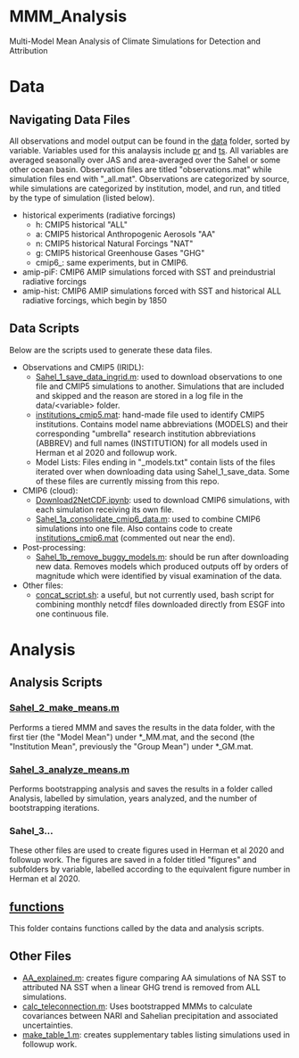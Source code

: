 # MMM_Analysis
Multi-Model Mean Analysis of Climate Simulations for Detection and Attribution

# Data

## Navigating Data Files
All observations and model output can be found in the [data](/data) folder, sorted by variable. Variables used for this analaysis include [pr](/data/pr) and [ts](/data/ts/MMM_data). All variables are averaged seasonally over JAS and area-averaged over the Sahel or some other ocean basin. 
Observation files are titled "observations.mat" while simulation files end with "\_all.mat". 
Observations are categorized by source, while simulations are categorized by institution, model, and run, and titled by the type of simulation (listed below).
* historical experiments (radiative forcings)
    - h: CMIP5 historical "ALL"  
    - a: CMIP5 historical Anthropogenic Aerosols "AA"  
    - n: CMIP5 historical Natural Forcings "NAT"  
    - g: CMIP5 historical Greenhouse Gases "GHG"  
    - cmip6_: same experiments, but in CMIP6.
* amip-piF: CMIP6 AMIP simulations forced with SST and preindustrial radiative forcings
* amip-hist: CMIP6 AMIP simulations forced with SST and historical ALL radiative forcings, which begin by 1850  

## Data Scripts
Below are the scripts used to generate these data files. 

* Observations and CMIP5 (IRIDL):
    - [Sahel_1_save_data_ingrid.m](/Sahel_1_save_data_ingrid.m): used to download observations to one file and CMIP5 simulations to another. Simulations that are included and skipped and the reason are stored in a log file in the data/\<variable\> folder.
    - [institutions_cmip5.mat](/data/institutions_cmip5.mat): hand-made file used to identify CMIP5 institutions. Contains model name abbreviations (MODELS) and their corresponding "umbrella" research institution abbreviations (ABBREV) and full names (INSTITUTION) for all models used in Herman et al 2020 and followup work.
    - Model Lists: Files ending in "\_models.txt" contain lists of the files iterated over when downloading data using Sahel_1_save_data. Some of these files are currently missing from this repo.
* CMIP6 (cloud): 
    - [Download2NetCDF.ipynb](/Download2NetCDF.ipynb): used to download CMIP6 simulations, with each simulation receiving its own file.
    - [Sahel_1a_consolidate_cmip6_data.m](/Sahel_1a_consolidate_cmip6_data.m): used to combine CMIP6 simulations into one file. 
      Also contains code to create [institutions_cmip6.mat](/data/institutions_cmip6.mat) (commented out near the end).
* Post-processing:
    - [Sahel_1b_remove_buggy_models.m](/Sahel_1b_remove_buggy_models.m): should be run after downloading new data. Removes models which produced outputs off by orders of magnitude which were identified by visual examination of the data.
* Other files:
    - [concat_script.sh](/concat_script.sh): a useful, but not currently used, bash script for combining monthly netcdf files downloaded directly from ESGF into one continuous file.

# Analysis

## Analysis Scripts

### [Sahel_2_make_means.m](/Sahel_2_make_means.m)
Performs a tiered MMM and saves the results in the data folder, with the first tier (the "Model Mean") under \*\_MM.mat, and the second (the "Institution Mean", previously the "Group Mean") under \*\_GM.mat.

### [Sahel_3_analyze_means.m](/Sahel_3_analyze_means.m)
Performs bootstrapping analysis and saves the results in a folder called Analysis, labelled by simulation, years analyzed, and the number of bootstrapping iterations.

### Sahel_3...
These other files are used to create figures used in Herman et al 2020 and followup work. The figures are saved in a folder titled "figures" and subfolders by variable, labelled according to the equivalent figure number in Herman et al 2020.

## [functions](/functions)
This folder contains functions called by the data and analysis scripts.

## Other Files

* [AA_explained.m](/AA_explained.m): creates figure comparing AA simulations of NA SST to attributed NA SST when a linear GHG trend is removed from ALL simulations.
* [calc_teleconnection.m](/calc_teleconnection.m): Uses bootstrapped MMMs to calculate covariances between NARI and Sahelian precipitation and associated uncertainties.
* [make_table_1.m](/make_table_1.m): creates supplementary tables listing simulations used in followup work.
